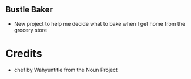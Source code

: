 ## Bustle Baker

* New project to help me decide what to bake when I get home from the grocery store

# Credits

* chef by Wahyuntitle from the Noun Project